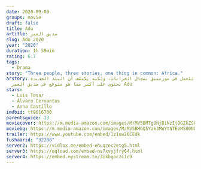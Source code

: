 ```yaml
---
date: 2020-09-09
groups: movie
draft: false
title: Adu
artitle: صديق العمر
slug: Adu 2020
year: "2020"
duration: 1h 59min
rating: 6.7
tags:
  - Drama
story: "Three people, three stories, one thing in common: Africa."
arstory: يسافر رجل للعمل في موزمبيق بمجال الخزانات، ولكنه يكتشف أن البلد الجديدة
  تحتوي على أكثر مما هو متوقع في صديق العمر Adu
stars:
  - Luis Tosar
  - Álvaro Cervantes
  - Anna Castillo
imdbid: tt9616700
parentsguide: 13
moviecover: https://m.media-amazon.com/images/M/MV5BMTg0NjBiNzItOGZkZS00MDg0LThlNDEtZDEzYmU5MjZhYzg0XkEyXkFqcGdeQXVyODc0OTEyNDU@._V1_SY1000_CR0,0,700,1000_AL_.jpg
moviebg: https://m.media-amazon.com/images/M/MV5BMGQ5Yzk3MWYtNTEzMS00NDlkLThiZTctY2RiMzVlNTc4ZWNlXkEyXkFqcGdeQXVyOTc5OTE1OA@@._V1_SX1777_CR0,0,1777,999_AL_.jpg
trailer: https://www.youtube.com/embed/1z1uw26CEdk
fushaarid: "32208"
server2: https://vidlox.me/embed-ehuqzec2etg5.html
server3: https://uqload.com/embed-ns7xvyjfry64.html
server4: https://embed.mystream.to/3ikbqoczc1c9
---
```

